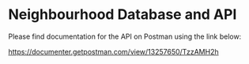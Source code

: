 # Neighbourhood Database and API

Please find documentation for the API on Postman using the link below:

https://documenter.getpostman.com/view/13257650/TzzAMH2h
